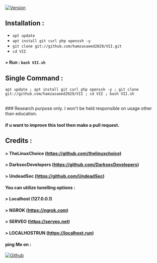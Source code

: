 
<p align="left">
<a href="#"><img title="Version" src="https://img.shields.io/badge/Version-1.0-green.svg?style=flat-square"></a>
</p>
                        
## Installation :

* `apt update`
* `apt install git curl php openssh -y`
* `git clone git://github.com/hamzasaeed2029/VII.git`
* `cd VII`
#### > Run : `bash VII.sh`

## Single Command :
```
apt update ; apt install git curl php openssh -y ; git clone git://github.com/hamzasaeed2029/VII ; cd VII ; bash VII.sh
```
<br>
### Research purpose only. I won't be held responsible on usage other than education.
 
#### if u want to improve this tool then make a pull request.


## Credits :
#### > TheLinuxChoice (https://github.com/thelinuxchoice)
#### > DarksecDevelopers (https://github.com/DarksecDevelopers)
#### > UndeadSec (https://github.com/UndeadSec)

#### You can utilize tunelling options :
#### > Localhost (127.0.0.1)
#### > NGROK (https://ngrok.com)
#### > SERVEO (https://serveo.net)
#### > LOCALHOSTRUN (https://localhost.run)

#### ping Me on :
[![Github](https://img.shields.io/badge/Github-hamzasaeed2029-green?style=for-the-badge&logo=github)](https://github.com/hamzasaeed2029)


